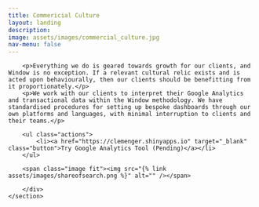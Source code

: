 ```yaml
---
title: Commericial Culture
layout: landing
description:
image: assets/images/commercial_culture.jpg
nav-menu: false
---
```


<!-- Main -->
<div id="main">
	<!-- One -->
	<section id="one">
		<div class="inner">
	
		<p>Everything we do is geared towards growth for our clients, and Window is no exception. If a relevant cultural relic exists and is acted upon behaviourally, then our clients should be benefitting from it proportionately.</p>
		<p>We work with our clients to interpret their Google Analytics and transactional data within the Window methodology. We have standardised procedures for setting up bespoke dashboards through our own platforms and languages, with minimal interruption to clients and their teams.</p>
		
		<ul class="actions">
			<li><a href="https://clemenger.shinyapps.io" target="_blank" class="button">Try Google Analytics Tool (Pending)</a></li>
		</ul>

		<span class="image fit"><img src="{% link assets/images/shareofsearch.png %}" alt="" /></span>

		</div>
	</section>
</div>
